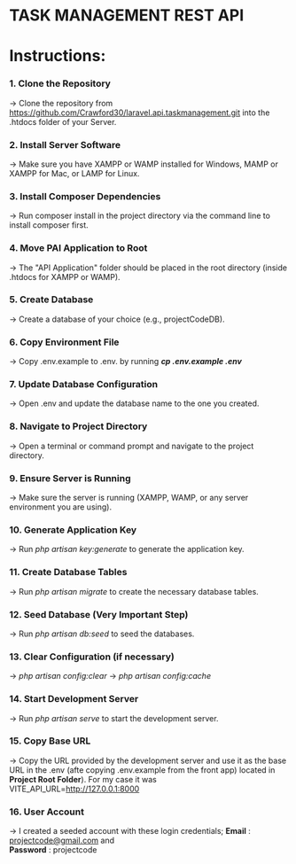 
# TASK MANAGEMENT REST API


# Instructions:

### 1. Clone the Repository
-> Clone the repository from https://github.com/Crawford30/laravel.api.taskmanagement.git into the .htdocs folder of your Server.

### 2. Install Server Software
-> Make sure you have XAMPP or WAMP installed for Windows, MAMP or XAMPP for Mac, or LAMP for Linux.

### 3. Install Composer Dependencies
-> Run composer install in the project directory via the command line to install composer first.

### 4. Move PAI Application to Root
-> The "API Application" folder should be placed in the root directory (inside .htdocs for XAMPP or WAMP).

### 5. Create Database
-> Create a database of your choice (e.g., projectCodeDB).

### 6. Copy Environment File
-> Copy .env.example to .env. by running **_cp .env.example .env_**

### 7. Update Database Configuration
-> Open .env and update the database name to the one you created.

### 8. Navigate to Project Directory
-> Open a terminal or command prompt and navigate to the project directory.

### 9. Ensure Server is Running
-> Make sure the server is running (XAMPP, WAMP, or any server environment you are using).

### 10. Generate Application Key
-> Run _php artisan key:generate_ to generate the application key.

### 11. Create Database Tables
-> Run _php artisan migrate_ to create the necessary database tables.

### 12. Seed Database (Very Important Step)
-> Run _php artisan db:seed_ to seed the databases.

### 13. Clear Configuration (if necessary)
-> _php artisan config:clear_
-> _php artisan config:cache_

### 14. Start Development Server
-> Run _php artisan serve_ to start the development server.

### 15. Copy Base URL
-> Copy the URL provided by the development server and use it as the base URL in the .env (afte copying .env.example from the front app) located in **Project Root Folder**). For my case it was VITE_API_URL=http://127.0.0.1:8000

### 16. User Account

-> I created a seeded account with these login credentials;
**Email** : projectcode@gmail.com  and <br>
**Password** : projectcode






